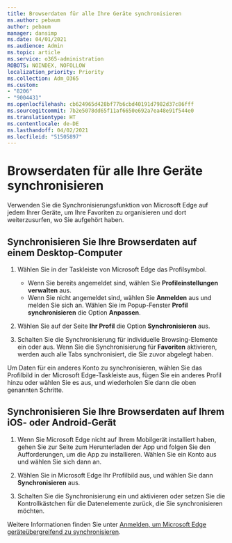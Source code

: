 ```yaml
---
title: Browserdaten für alle Ihre Geräte synchronisieren
ms.author: pebaum
author: pebaum
manager: dansimp
ms.date: 04/01/2021
ms.audience: Admin
ms.topic: article
ms.service: o365-administration
ROBOTS: NOINDEX, NOFOLLOW
localization_priority: Priority
ms.collection: Adm_O365
ms.custom:
- "8206"
- "9004431"
ms.openlocfilehash: cb624965d428bf77b6cbd40191d7982d37c86fff
ms.sourcegitcommit: 7b2e5078dd65f11af6650e692a7ea48e91f544e0
ms.translationtype: HT
ms.contentlocale: de-DE
ms.lasthandoff: 04/02/2021
ms.locfileid: "51505897"
---
```

# <a name="sync-your-browsing-data-across-your-devices"></a>Browserdaten für alle Ihre Geräte synchronisieren

Verwenden Sie die Synchronisierungsfunktion von Microsoft Edge auf jedem Ihrer Geräte, um Ihre Favoriten zu organisieren und dort weiterzusurfen, wo Sie aufgehört haben.

## <a name="sync-your-browsing-data-on-a-desktop-computer"></a>Synchronisieren Sie Ihre Browserdaten auf einem Desktop-Computer

1. Wählen Sie in der Taskleiste von Microsoft Edge das Profilsymbol.
    
    - Wenn Sie bereits angemeldet sind, wählen Sie **Profileinstellungen verwalten** aus.
    - Wenn Sie nicht angemeldet sind, wählen Sie **Anmelden** aus und melden Sie sich an. Wählen Sie im Popup-Fenster **Profil synchronisieren** die Option **Anpassen**.

1. Wählen Sie auf der Seite **Ihr Profil** die Option **Synchronisieren** aus.

1. Schalten Sie die Synchronisierung für individuelle Browsing-Elemente ein oder aus. Wenn Sie die Synchronisierung für **Favoriten** aktivieren, werden auch alle Tabs synchronisiert, die Sie zuvor abgelegt haben.

Um Daten für ein anderes Konto zu synchronisieren, wählen Sie das Profilbild in der Microsoft Edge-Taskleiste aus, fügen Sie ein anderes Profil hinzu oder wählen Sie es aus, und wiederholen Sie dann die oben genannten Schritte.

## <a name="sync-your-browsing-data-on-your-ios-or-android-device"></a>Synchronisieren Sie Ihre Browserdaten auf Ihrem iOS- oder Android-Gerät

1. Wenn Sie Microsoft Edge nicht auf Ihrem Mobilgerät installiert haben, gehen Sie zur Seite zum Herunterladen der App und folgen Sie den Aufforderungen, um die App zu installieren. Wählen Sie ein Konto aus und wählen Sie sich dann an.

1. Wählen Sie in Microsoft Edge Ihr Profilbild aus, und wählen Sie dann **Synchronisieren** aus.

1. Schalten Sie die Synchronisierung ein und aktivieren oder setzen Sie die Kontrollkästchen für die Datenelemente zurück, die Sie synchronisieren möchten.

Weitere Informationen finden Sie unter [Anmelden, um Microsoft Edge geräteübergreifend zu synchronisieren](https://go.microsoft.com/fwlink/?linkid=2145501).
